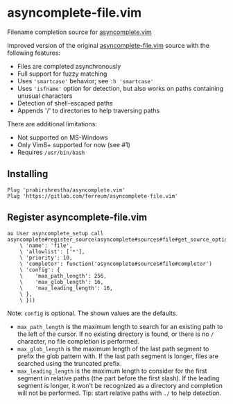 # asyncomplete-file.vim

Filename completion source for [asyncomplete.vim](https://github.com/prabirshrestha/asyncomplete.vim)

Improved version of the original
[asyncomplete-file.vim](https://github.com/prabirshrestha/asyncomplete-file.vim)
source with the following features:

- Files are completed asynchronously
- Full support for fuzzy matching
- Uses `'smartcase'` behavior; see `:h 'smartcase'`
- Uses `'isfname'` option for detection, but also works on paths containing
  unusual characters
- Detection of shell-escaped paths
- Appends '/' to directories to help traversing paths

There are additional limitations:

- Not supported on MS-Windows
- Only Vim8+ supported for now (see #1)
- Requires `/usr/bin/bash`

## Installing

```vim
Plug 'prabirshrestha/asyncomplete.vim'
Plug 'https://gitlab.com/ferreum/asyncomplete-file.vim'
```

## Register asyncomplete-file.vim

```vim
au User asyncomplete_setup call asyncomplete#register_source(asyncomplete#sources#file#get_source_options({
    \ 'name': 'file',
    \ 'allowlist': ['*'],
    \ 'priority': 10,
    \ 'completor': function('asyncomplete#sources#file#completor')
    \ 'config': {
    \    'max_path_length': 256,
    \    'max_glob_length': 16,
    \    'max_leading_length': 16,
    \ },
    \ }))
```

Note: `config` is optional. The shown values are the defaults.
- `max_path_length` is the maximum length to search for an existing path to the
  left of the cursor. If no existing directory is found, or there is no `/`
  character, no file completion is performed.
- `max_glob_length` is the maximum length of the last path segment to prefix
  the glob pattern with. If the last path segment is longer, files are searched
  using the truncated prefix.
- `max_leading_length` is the maximum length to consider for the first segment
  in relative paths (the part before the first slash). If the leading segment
  is longer, it won't be recognized as a directory and completion will not be
  performed. Tip: start relative paths with `./` to help detection.

